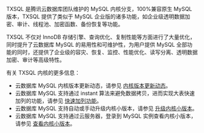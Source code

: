 TXSQL 是腾讯云数据库团队维护的 MySQL 内核分支，100%兼容原生 MySQL 版本，TXSQL 提供了类似于 MySQL 企业版的诸多功能，如企业级透明数据加密、审计、线程池、加密函数、备份恢复等功能。

TXSQL 不仅对 InnoDB 存储引擎、查询优化、复制性能等方面进行了大量优化，同时提升了云数据库 MySQL 的易用性和可维护性，为用户提供 MySQL 全部功能的同时，还提供了企业级的容灾、恢复、监控、性能优化、读写分离、透明数据加密、审计等高级特性。	 

有关 TXSQL 内核的更多信息：
- 云数据库 MySQL 内核版本更新动态，请参见 [内核版本更新动态](https://intl.cloud.tencent.com/document/product/236/35989)。
- 云数据库 MySQL 支持通过 instant 算法来避免数据拷贝，进而实现大表快速加列的功能，请参见 [快速加列功能](https://intl.cloud.tencent.com/document/product/236/35990)。
- 云数据库 MySQL 支持自动或手动升级内核小版本，请参见 [升级内核小版本](https://intl.cloud.tencent.com/document/product/236/36816)。
- 云数据库 MySQL 支持通过云服务器，登录到 MySQL 实例查看内核小版本，请参见 [查看内核小版本](https://intl.cloud.tencent.com/document/product/236/35995)。
